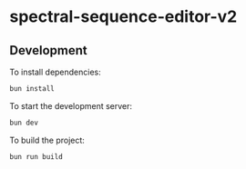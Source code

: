 # spectral-sequence-editor-v2

## Development

To install dependencies:

```bash
bun install
```

To start the development server:

```bash
bun dev
```

To build the project:

```bash
bun run build
```
